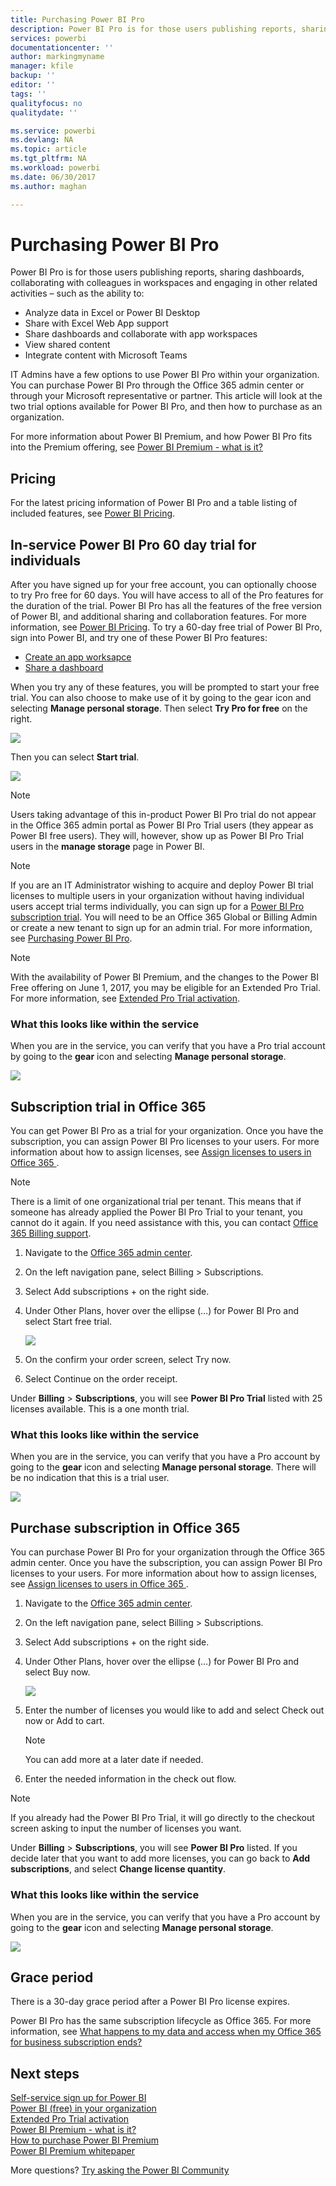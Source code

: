```yaml
---
title: Purchasing Power BI Pro
description: Power BI Pro is for those users publishing reports, sharing dashboards, collaborating with colleagues in workspaces and engaging in other related activities.
services: powerbi
documentationcenter: ''
author: markingmyname
manager: kfile
backup: ''
editor: ''
tags: ''
qualityfocus: no
qualitydate: ''

ms.service: powerbi
ms.devlang: NA
ms.topic: article
ms.tgt_pltfrm: NA
ms.workload: powerbi
ms.date: 06/30/2017
ms.author: maghan

---
```

# Purchasing Power BI Pro
Power BI Pro is for those users publishing reports, sharing dashboards, collaborating with colleagues in workspaces and engaging in other related activities – such as the ability to:

* Analyze data in Excel or Power BI Desktop
* Share with Excel Web App support
* Share dashboards and collaborate with app workspaces
* View shared content
* Integrate content with Microsoft Teams

IT Admins have a few options to use Power BI Pro within your organization. You can purchase Power BI Pro through the Office 365 admin center or through your Microsoft representative or partner. This article will look at the two trial options available for Power BI Pro, and then how to purchase as an organization.

For more information about Power BI Premium, and how Power BI Pro fits into the Premium offering, see [Power BI Premium - what is it?](service-premium.md)

## Pricing
For the latest pricing information of Power BI Pro and a table listing of included features, see [Power BI Pricing](https://powerbi.microsoft.com/pricing/).

## In-service Power BI Pro 60 day trial for individuals
After you have signed up for your free account, you can optionally choose to try Pro free for 60 days. You will have access to all of the Pro features for the duration of the trial. Power BI Pro has all the features of the free version of Power BI, and additional sharing and collaboration features. For more information, see [Power BI Pricing](https://powerbi.microsoft.com/pricing). To try a 60-day free trial of Power BI Pro, sign into Power BI, and try one of these Power BI Pro features:

* [Create an app worksapce](service-create-distribute-apps.md)
* [Share a dashboard](service-share-dashboards.md)

When you try any of these features, you will be prompted to start your free trial. You can also choose to make use of it by going to the gear icon and selecting **Manage personal storage**. Then select **Try Pro for free** on the right.

![](media/service-admin-purchasing-power-bi-pro/powerbi-pro-trial1.png)

Then you can select **Start trial**.

![](media/service-admin-purchasing-power-bi-pro/powerbi-pro-trial2.png)

> [!NOTE]
> Users taking advantage of this in-product Power BI Pro trial do not appear in the Office 365 admin portal as Power BI Pro Trial users (they appear as Power BI free users). They will, however, show up as Power BI Pro Trial users in the **manage storage** page in Power BI.

> [!NOTE]
> If you are an IT Administrator wishing to acquire and deploy Power BI trial licenses to multiple users in your organization without having individual users accept trial terms individually, you can sign up for a [Power BI Pro subscription trial](https://portal.office.com/Signup/MainSignup15.aspx?OfferId=d59682f3-3e3b-4686-9c00-7c7c1c736085&dl=POWER_BI_PRO). You will need to be an Office 365 Global or Billing Admin or create a new tenant to sign up for an admin trial. For more information, see [Purchasing Power BI Pro](service-admin-purchasing-power-bi-pro.md).

> [!NOTE]
> With the availability of Power BI Premium, and the changes to the Power BI Free offering on June 1, 2017, you may be eligible for an Extended Pro Trial. For more information, see [Extended Pro Trial activation](service-extended-pro-trial.md).

### What this looks like within the service
When you are in the service, you can verify that you have a Pro trial account by going to the **gear** icon and selecting **Manage personal storage**.

![](media/service-admin-purchasing-power-bi-pro/powerbi-pro-trial3.png)

## Subscription trial in Office 365
You can get Power BI Pro as a trial for your organization. Once you have the subscription, you can assign Power BI Pro licenses to your users. For more information about how to assign licenses, see [Assign licenses to users in Office 365 ](https://support.office.com/article/Assign-or-unassign-licenses-for-Office-365-for-business-997596b5-4173-4627-b915-36abac6786dc).

> [!NOTE]
> There is a limit of one organizational trial per tenant. This means that if someone has already applied the Power BI Pro Trial to your tenant, you cannot do it again. If you need assistance with this, you can contact [Office 365 Billing support](https://support.office.microsoft.com/article/Contact-Office-365-for-business-support-Admin-Help-32a17ca7-6fa0-4870-8a8d-e25ba4ccfd4b?CorrelationId=552bbf37-214f-4202-80cb-b94240dcd671&ui=en-US&rs=en-US&ad=US#BKMK_call_support).
> 

1. Navigate to the [Office 365 admin center](https://portal.office.com/admin/default.aspx).
2. On the left navigation pane, select Billing > Subscriptions.
3. Select Add subscriptions + on the right side.
4. Under Other Plans, hover over the ellipse (…) for Power BI Pro and select Start free trial.
   
    ![](media/service-admin-purchasing-power-bi-pro/organization-pro-trial1.png)
5. On the confirm your order screen, select Try now.
6. Select Continue on the order receipt.

Under **Billing** > **Subscriptions**, you will see **Power BI Pro Trial** listed with 25 licenses available. This is a one month trial.

### What this looks like within the service
When you are in the service, you can verify that you have a Pro account by going to the **gear** icon and selecting **Manage personal storage**. There will be no indication that this is a trial user.

![](media/service-admin-purchasing-power-bi-pro/powerbi-pro3.png)

## Purchase subscription in Office 365
You can purchase Power BI Pro for your organization through the Office 365 admin center. Once you have the subscription, you can assign Power BI Pro licenses to your users. For more information about how to assign licenses, see [Assign licenses to users in Office 365 ](https://support.office.com/article/Assign-or-unassign-licenses-for-Office-365-for-business-997596b5-4173-4627-b915-36abac6786dc).

1. Navigate to the [Office 365 admin center](https://portal.office.com/admin/default.aspx).
2. On the left navigation pane, select Billing > Subscriptions.
3. Select Add subscriptions + on the right side.
4. Under Other Plans, hover over the ellipse (…) for Power BI Pro and select Buy now.
   
    ![](media/service-admin-purchasing-power-bi-pro/organization-pro1.png)
5. Enter the number of licenses you would like to add and select Check out now or Add to cart.
   
   > [!NOTE]
   > You can add more at a later date if needed.
   > 
   > 
6. Enter the needed information in the check out flow.

> [!NOTE]
> If you already had the Power BI Pro Trial, it will go directly to the checkout screen asking to input the number of licenses you want.
> 
> 

Under **Billing** > **Subscriptions**, you will see **Power BI Pro** listed. If you decide later that you want to add more licenses, you can go back to **Add subscriptions**, and select **Change license quantity**.

### What this looks like within the service
When you are in the service, you can verify that you have a Pro account by going to the **gear** icon and selecting **Manage personal storage**.

![](media/service-admin-purchasing-power-bi-pro/powerbi-pro3.png)

## Grace period
There is a 30-day grace period after a Power BI Pro license expires. 

Power BI Pro has the same subscription lifecycle as Office 365. For more information, see [What happens to my data and access when my Office 365 for business subscription ends?](https://support.office.com/en-us/article/What-happens-to-my-data-and-access-when-my-Office-365-for-business-subscription-ends-4436582f-211a-45ec-b72e-33647f97d8a3)

## Next steps
[Self-service sign up for Power BI](service-self-service-signup-for-power-bi.md)  
[Power BI (free) in your organization](service-admin-service-free-in-your-organization.md)  
[Extended Pro Trial activation](service-extended-pro-trial.md)  
[Power BI Premium - what is it?](service-premium.md)  
[How to purchase Power BI Premium](service-admin-premium-purchase.md)  
[Power BI Premium whitepaper](https://aka.ms/pbipremiumwhitepaper)  

More questions? [Try asking the Power BI Community](http://community.powerbi.com/)

